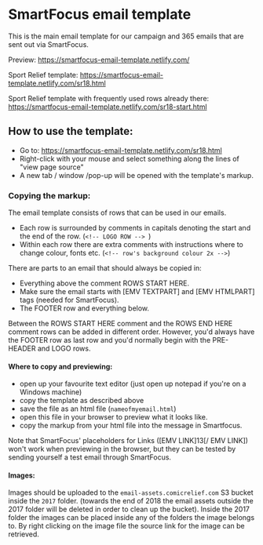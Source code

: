# SmartFocus email template

This is the main email template for our campaign and 365 emails that are sent out via SmartFocus.

Preview: https://smartfocus-email-template.netlify.com/

Sport Relief template:
https://smartfocus-email-template.netlify.com/sr18.html

Sport Relief template with frequently used rows already there:
https://smartfocus-email-template.netlify.com/sr18-start.html


## How to use the template:

- Go to: https://smartfocus-email-template.netlify.com/sr18.html
- Right-click with your mouse and select something along the lines of "view page source"
- A new tab / window /pop-up will be opened with the template's markup.

### Copying the markup:

The email template consists of rows that can be used in our emails. 

 - Each row is surrounded by comments in capitals denoting the start and the end of the row. 
  (`<!-- LOGO ROW --> `)
 - Within each row there are extra comments with instructions where to change colour, fonts etc. 
  (`<!-- row's background colour 2x -->`)


There are parts to an email that should always be copied in: 
- Everything above the comment  ROWS START HERE.
- Make sure the email starts with [EMV TEXTPART] and [EMV HTMLPART] tags (needed for SmartFocus).
- The FOOTER row and everything below.

Between the ROWS START HERE comment and the ROWS END HERE comment rows can be added in different order.
However, you'd always have the FOOTER row as last row and you'd normally begin with the PRE-HEADER and LOGO rows.

#### Where to copy and previewing:
- open up your favourite text editor (just open up notepad if you're on a Windows machine)
- copy the template as described above
- save the file as an html file (`nameofmyemail.html`)
- open this file in your browser to preview what it looks like.
- copy the markup from your html file into the message in Smartfocus. 

Note that SmartFocus' placeholders for Links ([EMV LINK]13[/ EMV LINK]) won't work when previewing in the browser, but they can be tested by sending yourself a test email through SmartFocus.

#### Images:
Images should be uploaded to the `email-assets.comicrelief.com` S3 bucket inside the `2017` folder.
(towards the end of 2018 the email assets outside the 2017 folder will be deleted in order to clean up the bucket). 
Inside the 2017 folder the images can be placed inside any of the folders the image belongs to. By right clicking on the image file the source link for the image can be retrieved.
